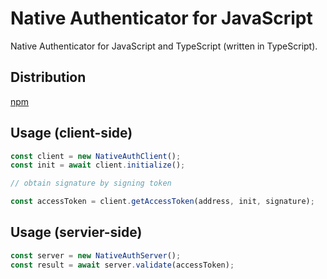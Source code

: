 # Native Authenticator for JavaScript

Native Authenticator for JavaScript and TypeScript (written in TypeScript).

## Distribution

[npm](https://www.npmjs.com/package/@elrondnetwork/native-auth)

## Usage (client-side)

```js
const client = new NativeAuthClient();
const init = await client.initialize();

// obtain signature by signing token

const accessToken = client.getAccessToken(address, init, signature);
```

## Usage (servier-side)

```js
const server = new NativeAuthServer();
const result = await server.validate(accessToken);
```
